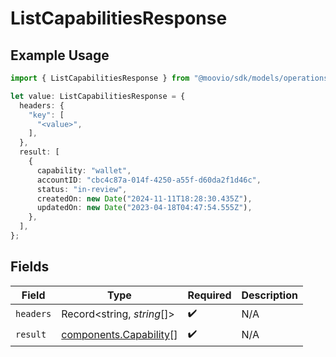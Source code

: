 # ListCapabilitiesResponse

## Example Usage

```typescript
import { ListCapabilitiesResponse } from "@moovio/sdk/models/operations";

let value: ListCapabilitiesResponse = {
  headers: {
    "key": [
      "<value>",
    ],
  },
  result: [
    {
      capability: "wallet",
      accountID: "cbc4c87a-014f-4250-a55f-d60da2f1d46c",
      status: "in-review",
      createdOn: new Date("2024-11-11T18:28:30.435Z"),
      updatedOn: new Date("2023-04-18T04:47:54.555Z"),
    },
  ],
};
```

## Fields

| Field                                                            | Type                                                             | Required                                                         | Description                                                      |
| ---------------------------------------------------------------- | ---------------------------------------------------------------- | ---------------------------------------------------------------- | ---------------------------------------------------------------- |
| `headers`                                                        | Record<string, *string*[]>                                       | :heavy_check_mark:                                               | N/A                                                              |
| `result`                                                         | [components.Capability](../../models/components/capability.md)[] | :heavy_check_mark:                                               | N/A                                                              |